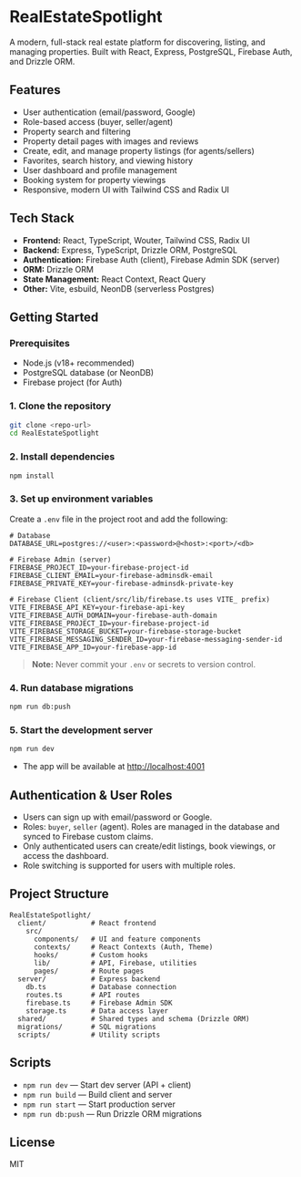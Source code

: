 # RealEstateSpotlight

A modern, full-stack real estate platform for discovering, listing, and managing properties. Built with React, Express, PostgreSQL, Firebase Auth, and Drizzle ORM.

## Features

- User authentication (email/password, Google)
- Role-based access (buyer, seller/agent)
- Property search and filtering
- Property detail pages with images and reviews
- Create, edit, and manage property listings (for agents/sellers)
- Favorites, search history, and viewing history
- User dashboard and profile management
- Booking system for property viewings
- Responsive, modern UI with Tailwind CSS and Radix UI

## Tech Stack

- **Frontend:** React, TypeScript, Wouter, Tailwind CSS, Radix UI
- **Backend:** Express, TypeScript, Drizzle ORM, PostgreSQL
- **Authentication:** Firebase Auth (client), Firebase Admin SDK (server)
- **ORM:** Drizzle ORM
- **State Management:** React Context, React Query
- **Other:** Vite, esbuild, NeonDB (serverless Postgres)

## Getting Started

### Prerequisites
- Node.js (v18+ recommended)
- PostgreSQL database (or NeonDB)
- Firebase project (for Auth)

### 1. Clone the repository
```bash
git clone <repo-url>
cd RealEstateSpotlight
```

### 2. Install dependencies
```bash
npm install
```

### 3. Set up environment variables
Create a `.env` file in the project root and add the following:

```
# Database
DATABASE_URL=postgres://<user>:<password>@<host>:<port>/<db>

# Firebase Admin (server)
FIREBASE_PROJECT_ID=your-firebase-project-id
FIREBASE_CLIENT_EMAIL=your-firebase-adminsdk-email
FIREBASE_PRIVATE_KEY=your-firebase-adminsdk-private-key

# Firebase Client (client/src/lib/firebase.ts uses VITE_ prefix)
VITE_FIREBASE_API_KEY=your-firebase-api-key
VITE_FIREBASE_AUTH_DOMAIN=your-firebase-auth-domain
VITE_FIREBASE_PROJECT_ID=your-firebase-project-id
VITE_FIREBASE_STORAGE_BUCKET=your-firebase-storage-bucket
VITE_FIREBASE_MESSAGING_SENDER_ID=your-firebase-messaging-sender-id
VITE_FIREBASE_APP_ID=your-firebase-app-id
```

> **Note:** Never commit your `.env` or secrets to version control.

### 4. Run database migrations
```bash
npm run db:push
```

### 5. Start the development server
```bash
npm run dev
```
- The app will be available at [http://localhost:4001](http://localhost:4001)

## Authentication & User Roles
- Users can sign up with email/password or Google.
- Roles: `buyer`, `seller` (agent). Roles are managed in the database and synced to Firebase custom claims.
- Only authenticated users can create/edit listings, book viewings, or access the dashboard.
- Role switching is supported for users with multiple roles.

## Project Structure

```
RealEstateSpotlight/
  client/           # React frontend
    src/
      components/   # UI and feature components
      contexts/     # React Contexts (Auth, Theme)
      hooks/        # Custom hooks
      lib/          # API, Firebase, utilities
      pages/        # Route pages
  server/           # Express backend
    db.ts           # Database connection
    routes.ts       # API routes
    firebase.ts     # Firebase Admin SDK
    storage.ts      # Data access layer
  shared/           # Shared types and schema (Drizzle ORM)
  migrations/       # SQL migrations
  scripts/          # Utility scripts
```

## Scripts
- `npm run dev` — Start dev server (API + client)
- `npm run build` — Build client and server
- `npm run start` — Start production server
- `npm run db:push` — Run Drizzle ORM migrations

## License

MIT 